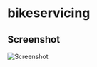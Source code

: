 # bikeservicing

## Screenshot
![Screenshot](https://user-images.githubusercontent.com/33144278/57965930-e52cf800-7968-11e9-8baf-c3bb59902213.png)
